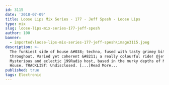 ```yaml
---
id: 3115
date: '2018-07-09'
title: Loose Lips Mix Series - 177 - Jeff Spesh - Loose Lips
type: mix
slug: loose-lips-mix-series-177-jeff-spesh
author: 100
banner:
  - imported\loose-lips-mix-series-177-jeff-spesh\image3115.jpeg
description: >-
  The funkiest side of house &#038; techno, fused with tasty grimey bits
  throughout. Varied yet coherent &#8211; a really colourful ride! @jeff_opara
  Mysterious and eclectic 199Radio host, based in the murky depths of Manor
  House. TRACKLIST: Undisclosed. [...]Read More...
published: true
tags: Electronic
---
```

